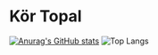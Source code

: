 <h1>Kör Topal</h1>

[![Anurag's GitHub stats](https://github-readme-stats.vercel.app/api?username=kortopal&show_icons=true&theme=gruvbox)](https://github.com/kortopal)
![Top Langs](https://github-readme-stats.vercel.app/api/top-langs/?username=kortopal&show_icons=true&theme=gruvbox)
